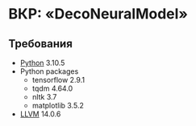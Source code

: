 # ВКР: «DecoNeuralModel»

## Требования
- [Python](https://www.python.org/downloads/) 3.10.5
- Python packages
  - tensorflow 2.9.1
  - tqdm 4.64.0
  - nltk 3.7
  - matplotlib 3.5.2
- [LLVM](http://releases.llvm.org) 14.0.6

